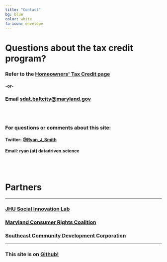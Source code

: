 ```yaml
---
title: "Contact"
bg: blue
color: white
fa-icon: envelope
---
```


# Questions about the tax credit program?


### Refer to the [**Homeowners' Tax Credit page**](http://dat.maryland.gov/realproperty/Pages/Homeowners'-Property-Tax-Credit-Program.aspx)


#### -or-

### Email [sdat.baltcity@maryland.gov](mailto:sdat.baltcity@maryland.gov)

<br><br>

### For questions or comments about this site:

#### Twitter: [@Ryan_J_Smith](http://www.twitter.com/Ryan_J_Smith)

#### Email: ryan (at) datadriven.science

<br><br>

# Partners
---

### [JHU Social Innovation Lab](http://www.thesocialinnovationlab.org)

### [Maryland Consumer Rights Coalition](http://www.marylandconsumers.org/)

### [Southeast Community Development Corporation](http://www.southeastcdc.org/)

---

### This site is on [Github!](https://github.com/Ryan-J-Smith/baltimore-tax-credit-site)
